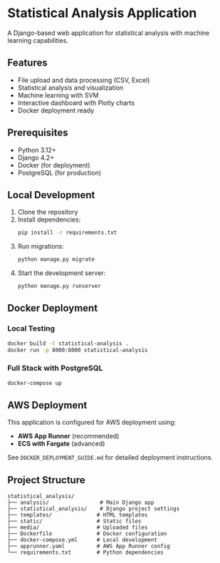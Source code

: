 # Statistical Analysis Application

A Django-based web application for statistical analysis with machine learning capabilities.

## Features

- File upload and data processing (CSV, Excel)
- Statistical analysis and visualization
- Machine learning with SVM
- Interactive dashboard with Plotly charts
- Docker deployment ready

## Prerequisites

- Python 3.12+
- Django 4.2+
- Docker (for deployment)
- PostgreSQL (for production)

## Local Development

1. Clone the repository
2. Install dependencies:
   ```bash
   pip install -r requirements.txt
   ```
3. Run migrations:
   ```bash
   python manage.py migrate
   ```
4. Start the development server:
   ```bash
   python manage.py runserver
   ```

## Docker Deployment

### Local Testing
```bash
docker build -t statistical-analysis .
docker run -p 8000:8000 statistical-analysis
```

### Full Stack with PostgreSQL
```bash
docker-compose up
```

## AWS Deployment

This application is configured for AWS deployment using:
- **AWS App Runner** (recommended)
- **ECS with Fargate** (advanced)

See `DOCKER_DEPLOYMENT_GUIDE.md` for detailed deployment instructions.

## Project Structure
```
statistical_analysis/
├── analysis/                # Main Django app
├── statistical_analysis/    # Django project settings
├── templates/              # HTML templates
├── static/                 # Static files
├── media/                  # Uploaded files
├── Dockerfile              # Docker configuration
├── docker-compose.yml      # Local development
├── apprunner.yaml          # AWS App Runner config
└── requirements.txt        # Python dependencies
```
